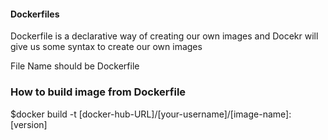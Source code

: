 #### Dockerfiles


Dockerfile is a declarative way of creating our own images and Docekr will give us some syntax to create our own images

File Name should be Dockerfile

### How to build image from Dockerfile

$docker build -t [docker-hub-URL]/[your-username]/[image-name]:[version]

